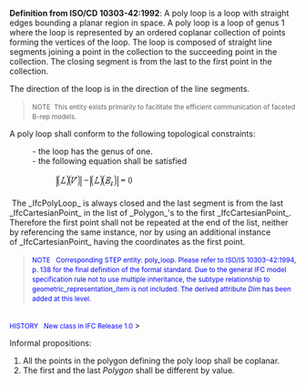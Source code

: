 ﻿**Definition from ISO/CD 10303-42:1992**: A poly loop is a loop with straight edges bounding a planar region in space. A poly loop is a loop of genus 1 where the loop is represented by an ordered coplanar collection of points forming the vertices of the loop. The loop is composed of straight line segments joining a point in the collection to the succeeding point in the collection. The closing segment is from the last to the first point in the collection.&nbsp;

The direction of the loop is in the direction of the line segments.

> <small>NOTE &nbsp;This entity
exists primarily to facilitate the efficient communication of faceted
B-rep models. </small>

A poly loop shall conform to the following topological constraints:

<dl>
  <dd>- the loop has the genus of one.</dd>
  <dd>- the following equation shall be satisfied
    <dl>
      <dd> <img src="figures/ifcpolyloop-math1.gif" height="26" width="138"></dd>
    </dl>
  </dd>
</dl>&nbsp;The _IfcPolyLoop_ is always closed and the last segment is from the last _IfcCartesianPoint_ in the list of _Polygon_'s to the first _IfcCartesianPoint_. Therefore the first point shall not be repeated at the end of the list, neither by referencing the same instance, nor by using an additional instance of&nbsp;_IfcCartesianPoint_ having the coordinates as the first point.&nbsp;

> <small><font color="#0000ff">NOTE
&nbsp;
Corresponding STEP entity: poly_loop. Please refer to ISO/IS
10303-42:1994, p. 138 for the final definition of the formal standard.
Due to the general IFC model specification rule not to use multiple
inheritance, the subtype relationship to geometric_representation_item
is not included. The derived attribute <i>Dim</i> has been
added at this
level. <br>
  <br>
HISTORY &nbsp;
New class in IFC Release 1.0 </font></small>
> 


Informal propositions:

1. All the points in the polygon defining the poly loop shall be coplanar.
2. The first and the last _Polygon_ shall be different by value.